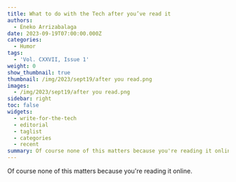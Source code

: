 ```yaml
---
title: What to do with the Tech after you’ve read it
authors:
  - Eneko Arrizabalaga
date: 2023-09-19T07:00:00.000Z
categories:
  - Humor
tags:
  - 'Vol. CXXVII, Issue 1'
weight: 0
show_thumbnail: true
thumbnail: /img/2023/sept19/after you read.png
images:
  - /img/2023/sept19/after you read.png
sidebar: right
toc: false
widgets:
  - write-for-the-tech
  - editorial
  - taglist
  - categories
  - recent
summary: Of course none of this matters because you're reading it online.
---
```


Of course none of this matters because you're reading it online.
